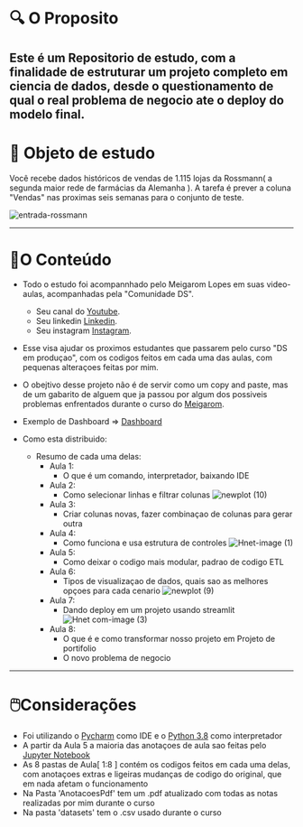 

# :mag: O Proposito 
## **Este é um Repositorio de estudo, com a finalidade de estruturar um projeto completo em ciencia de dados, desde o questionamento de qual o real problema de negocio ate o deploy do modelo final.**



# 💎 Objeto de estudo

Você recebe dados históricos de vendas de 1.115 lojas da Rossmann( a segunda maior rede de farmácias da Alemanha ). A tarefa é prever a coluna "Vendas" nas proximas seis semanas para o conjunto de teste.

![entrada-rossmann](https://user-images.githubusercontent.com/72039442/128021834-c36f75d8-b021-4d0d-8806-fc4d1e165f02.jpg)


---

# 📔O Conteúdo

- Todo o estudo foi acompannhado pelo Meigarom Lopes em suas video-aulas, acompanhadas pela "Comunidade DS".
    - Seu canal do [Youtube](https://www.youtube.com/channel/UCar5Cr-pVz08GY_6I3RX9bA).
    - Seu linkedin [Linkedin](https://www.linkedin.com/in/meigarom/?originalSubdomain=br).
    - Seu instagram [Instagram](https://www.instagram.com/meigarom/).
- Esse visa ajudar os proximos estudantes que passarem pelo curso "DS em produçao", com os codigos feitos em cada uma das aulas, com pequenas alteraçoes feitas por mim.
- O obejtivo desse projeto não é de servir como um copy and paste, mas de um gabarito de alguem que ja passou por algum dos possiveis problemas enfrentados durante o curso do [Meigarom](https://www.instagram.com/meigarom/).



- Exemplo de Dashboard => [Dashboard](https://house-rocket-dashanalysis.herokuapp.com)
- Como esta distribuido:
  - Resumo de cada uma delas:
    - Aula 1:
      - O que é um comando, interpretador, baixando IDE
    - Aula 2:
      - Como selecionar linhas e filtrar colunas
      ![newplot (10)](https://user-images.githubusercontent.com/72039442/113594478-24709a80-960e-11eb-911c-f31dc3c6babf.png)
    - Aula 3:
      - Criar colunas novas, fazer combinaçao de colunas para gerar outra
    - Aula 4:
      - Como funciona e usa estrutura de controles
      ![Hnet-image (1)](https://user-images.githubusercontent.com/72039442/113602093-8fbf6a00-9618-11eb-8b30-4829ac5eecf1.gif)
    - Aula 5:
      - Como deixar o codigo mais modular, padrao de codigo ETL
    - Aula 6:
      - Tipos de visualizaçao de dados, quais sao as melhores opçoes para cada cenario
      ![newplot (9)](https://user-images.githubusercontent.com/72039442/113594475-23d80400-960e-11eb-89cf-55bf22be7804.png)
    - Aula 7:
      - Dando deploy em um projeto usando streamlit
      ![Hnet com-image (3)](https://user-images.githubusercontent.com/72039442/113594160-b035f700-960d-11eb-8b77-39e0c3e82a9c.gif)
    - Aula 8:
      - O que é e como transformar nosso projeto em Projeto de portifolio
      - O novo problema de negocio

---

# 🖱️Considerações

- Foi utilizando o [Pycharm](https://www.jetbrains.com/pt-br/pycharm/) como IDE e o [Python 3.8](https://www.python.org/downloads/release/python-380/) como interpretador
- A partir da Aula 5 a maioria das anotaçoes de aula sao feitas pelo [Jupyter Notebook](https://jupyter.org)
- As 8 pastas de Aula[ 1:8 ] contém os codigos feitos em cada uma delas, com anotaçoes extras e ligeiras mudanças de codigo do original, que em nada afetam o funcionamento 
- Na Pasta 'AnotacoesPdf'  tem um .pdf atualizado com todas as notas realizadas por mim durante o curso
- Na pasta 'datasets' tem o .csv usado durante o curso
